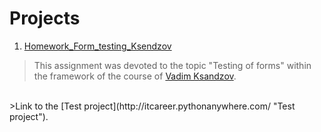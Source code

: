 # Projects
1. [Homework_Form_testing_Ksendzov](https://docs.google.com/spreadsheets/d/1c7CORchXNCSnODNzx8JC9qR9jtswyNm10K17W_l6eoo/edit?usp=sharing "Check list, Bug reports and Improvements")
> This assignment was devoted to the topic "Testing of forms" within the framework of the course of [Vadim Ksandzov](https://www.linkedin.com/in/vadim-ksendzov-74099837/ "Vadim Ksandzov").
<br/>
>Link to the [Test project](http://itcareer.pythonanywhere.com/ "Test project").
